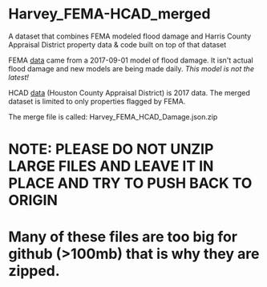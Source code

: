 # Harvey_FEMA-HCAD_merged
A dataset that combines FEMA modeled flood damage and Harris County Appraisal District property data &amp; code built on top of that dataset

FEMA <a href="https://data.femadata.com/NationalDisasters/HurricaneHarvey/Data/DepthGrid/FEMA/Riverine_Modeled_Preliminary_Observations/20170901_Harris_Riverine_v2.gdb.zip">data</a> came from a 2017-09-01 model of flood damage. It isn't actual flood damage and new models are being made daily. *This model is not the latest!*

HCAD <a href="http://pdata.hcad.org/download/index.html">data</a> (Houston County Appraisal District) is 2017 data. The merged dataset is limited to only properties flagged by FEMA. 

The merge file is called: Harvey_FEMA_HCAD_Damage.json.zip

# NOTE: PLEASE DO NOT UNZIP LARGE FILES AND LEAVE IT IN PLACE AND TRY TO PUSH BACK TO ORIGIN
# Many of these files are too big for github (>100mb) that is why they are zipped. 
